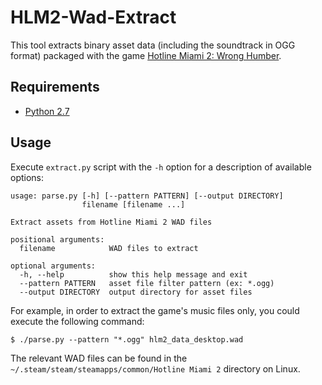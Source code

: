 # HLM2-Wad-Extract #

This tool extracts binary asset data (including the soundtrack in OGG format) packaged with the game [Hotline Miami 2:
Wrong Humber](https://en.wikipedia.org/wiki/Hotline_Miami_2:_Wrong_Number).

## Requirements ##

* [Python 2.7](https://www.python.org/download/releases/2.7/)

## Usage ##

Execute `extract.py` script with the `-h` option for a description of available options:

```
usage: parse.py [-h] [--pattern PATTERN] [--output DIRECTORY]
                filename [filename ...]

Extract assets from Hotline Miami 2 WAD files

positional arguments:
  filename            WAD files to extract

optional arguments:
  -h, --help          show this help message and exit
  --pattern PATTERN   asset file filter pattern (ex: *.ogg)
  --output DIRECTORY  output directory for asset files
```

For example, in order to extract the game's music files only, you could execute the following command:

```
$ ./parse.py --pattern "*.ogg" hlm2_data_desktop.wad
```

The relevant WAD files can be found in the `~/.steam/steam/steamapps/common/Hotline Miami 2` directory on Linux.
